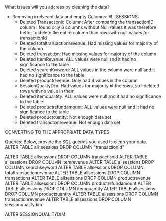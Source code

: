 What issues will you address by cleaning the data?
- Removing irrelveant data and empty Columns:
ALLSESSIONS:
    - Deleted Transactionid Column: After comparing the transactionID colunm I found only 6 columns without Null values it was therefore better to delete the entire column than rows with null values for transactionId
    - Deleted totaltransactionrevenue: Had missing values for majority of the column
    - Deleted transaction: Had missing values for majority of the column 
    - Deleted ItemRevenue: ALL values were null and it had no significance to the table
    - Deleted searchKeyword: ALL values in the column were null and it had no significance to the table
    - Deleted productrevenue: Only had 4 values in the column
    - SessionQualityDim: Had values for majority of the rows, so I deleted rows with no value in them
    - Deleted itemquantity: ALL values were null and it had no significance to the table
    - Deleted productrefundamount: ALL values were null and it had no significance to the table
    - Deleted productquatity: Not enough data set
    - Deleted transactionrevenue: Not enough data set



CONVERTING TO THE APPROPRIATE DATA TYPES



Queries:
Below, provide the SQL queries you used to clean your data.
ALTER TABLE all_sessions DROP COLUMN "transactionId"

ALTER TABLE allsessions DROP COLUMN transactionid
ALTER TABLE allsessions DROP COLUMN itemrevenue
ALTER TABLE allsessions DROP COLUMN searchkeyword
ALTER TABLE allsessions DROP COLUMN totaltransactionrevenue
ALTER TABLE allsessions DROP COLUMN transactions
ALTER TABLE allsessions DROP COLUMN productrevenue
ALTER TABLE allsessions DROP COLUMN productrefundamount
ALTER TABLE allsessions DROP COLUMN itemquantity
ALTER TABLE allsessions DROP COLUMN productquantity
ALTER TABLE allsessions DROP COLUMN transactionrevenue
ALTER TABLE allsessions DROP COLUMN sessionqualitydim



ALTER SESSIONQUALITYDIM
